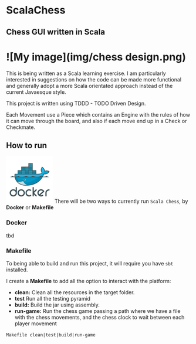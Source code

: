 # ScalaChess
## Chess GUI written in Scala


# ![My image](img/chess design.png)
This is being written as a Scala learning exercise. I am particularly interested in
suggestions on how the code can be made more functional and generally adopt a more
Scala orientated approach instead of the current Javaesque style.

This project is written using TDDD - TODO Driven Design.


Each Movement use a Piece which contains an Engine with the rules of how it can move through the board, and also if each move end up in a Check or Checkmate.



## How to run

![My image](img/docker.png)
There will be two ways to currently run ```Scala Chess```, by **Docker** or **Makefile**

### Docker

tbd

### Makefile

To being able to build and run this project, it will require you have `````sbt````` installed.

I create a **Makefile** to add all the option to interact with the platform:

* **clean:** Clean all the resources in the target folder.
* **test** Run all the testing pyramid
* **build:** Build the jar using assembly.
* **run-game:** Run the chess game passing a path where we have a file with the chess movements, and the
    chess clock to wait between each player movement

````
Makefile clean|test|build|run-game
````
